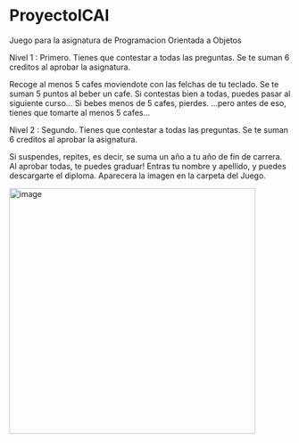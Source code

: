 # ProyectoICAI
Juego para la asignatura de Programacion Orientada a Objetos 


Nivel 1 : Primero. Tienes que contestar a todas las preguntas. Se te suman 6 creditos al aprobar la asignatura.

Recoge al menos 5 cafes moviendote con las felchas de tu teclado. Se te suman 5 puntos al beber un cafe.
Si contestas bien a todas, puedes pasar al siguiente curso...
Si bebes menos de 5 cafes, pierdes.
...pero antes de eso, tienes que tomarte al menos 5 cafes...

Nivel 2 : Segundo. Tienes que contestar a todas las preguntas. Se te suman 6 creditos al aprobar la asignatura.

Si suspendes, repites, es decir, se suma un año a tu año de fin de carrera. Al aprobar todas, te puedes graduar!
Entras tu nombre y apellido, y puedes descargarte el diploma. Aparecera la imagen en la carpeta del Juego.

<img width="441" alt="image" src="https://github.com/user-attachments/assets/4c870c7e-785d-4d07-8789-95f0ceaf76a5" />
